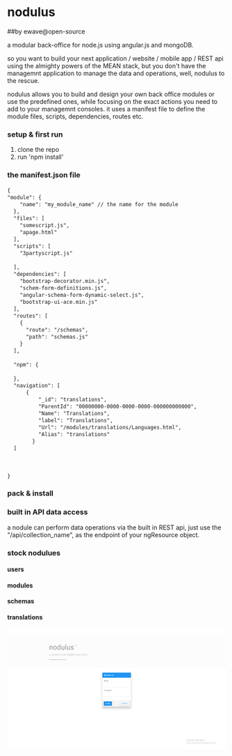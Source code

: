 ﻿


# nodulus 
##by ewave@open-source


a modular back-office for node.js using angular.js and mongoDB.

so you want to build your next application / website / mobile app / REST api using the almighty powers of the MEAN stack, but you don't have the managemnt application to manage the data and operations, well,  nodulus to the rescue.

nodulus allows you to build and design your own back office modules or use the predefined ones, while focusing on the exact actions you need to add to your managemnt consoles.
it uses a manifest file to define the module files, scripts, dependencies, routes etc.

### setup & first run

1. clone the repo
2. run 'npm install'


### the manifest.json file
```
{
"module": {
    "name": "my_module_name" // the name for the module
  },
  "files": [
    "somescript.js",
    "apage.html"    
  ],
  "scripts": [
    "3partyscript.js"
    
  ],
  "dependencies": [ 
    "bootstrap-decorator.min.js",
    "schem-form-definitions.js",
    "angular-schema-form-dynamic-select.js",
    "bootstrap-ui-ace.min.js"   
  ],
  "routes": [
    {
      "route": "/schemas",
      "path": "schemas.js"
    }
  ],
  
  "npm": {

  },
  "navigation": [
	  {
		  "_id": "translations",
		  "ParentId": "00000000-0000-0000-0000-000000000000",
		  "Name": "Translations",
		  "label": "Translations",
		  "Url": "/modules/translations/Languages.html",
		  "Alias": "translations"
		}
  ]



}
```
### pack & install





### built in API data access

a nodule can perform data operations via the built in REST api, just use the "/api/collection_name", as the endpoint of your ngResource object.



### stock nodulues

#### users

#### modules

#### schemas

#### translations

 


﻿![Alt text](platform-images/login-screen.jpg?raw=true "Login")



